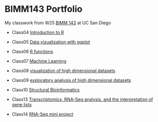 # BIMM143 Portfolio

My classwork from W25 [BIMM 143](https://bioboot.github.io/bimm143_W25/) at UC San Diego

- Class04 [Introduction to R](https://htmlpreview.github.io/?https://raw.githubusercontent.com/Yaniv-Iny/bimm143_github/refs/heads/main/class4/class4.html)

- Class05 [Data vizualization with ggplot](https://htmlpreview.github.io/?file:///Users/yaniviny/Desktop/BIMM143/bimm143_github/Class05/class05.html)

- Class06 [R functions](https://htmlpreview.github.io/?https://raw.githubusercontent.com/Yaniv-Iny/bimm143_github/refs/heads/main/Class06_files/Class06.html)

- Class07 [Machine Learning](https://htmlpreview.github.io/?https://raw.githubusercontent.com/Yaniv-Iny/bimm143_github/refs/heads/main/Class07/Class%2007.html)

- Class08 [visualization of high dimensional datasets](https://htmlpreview.github.io/?https://raw.githubusercontent.com/Yaniv-Iny/bimm143_github/refs/heads/main/Class%2008/Class%2008.html)

- Class09 [exploratory analysis of high dimensional datasets](https://htmlpreview.github.io/?https://raw.githubusercontent.com/Yaniv-Iny/bimm143_github/refs/heads/main/Class%2009/class%2009.html)

- Class10 [Structural Bioinformatics](https://htmlpreview.github.io/?https://raw.githubusercontent.com/Yaniv-Iny/bimm143_github/refs/heads/main/Class%2010/Class%2010.html)

- Class13 [Transcriptomics, RNA-Seq analysis, and the interpretation of gene lists](https://htmlpreview.github.io/?https://raw.githubusercontent.com/Yaniv-Iny/bimm143_github/refs/heads/main/Class13/Class13.html)

- Class14 [RNA-Seq mini project](https://htmlpreview.github.io/?https://raw.githubusercontent.com/Yaniv-Iny/bimm143_github/refs/heads/main/Class%2014%20mini%20project/Class%2014%20Mini%20Project.html)

  
